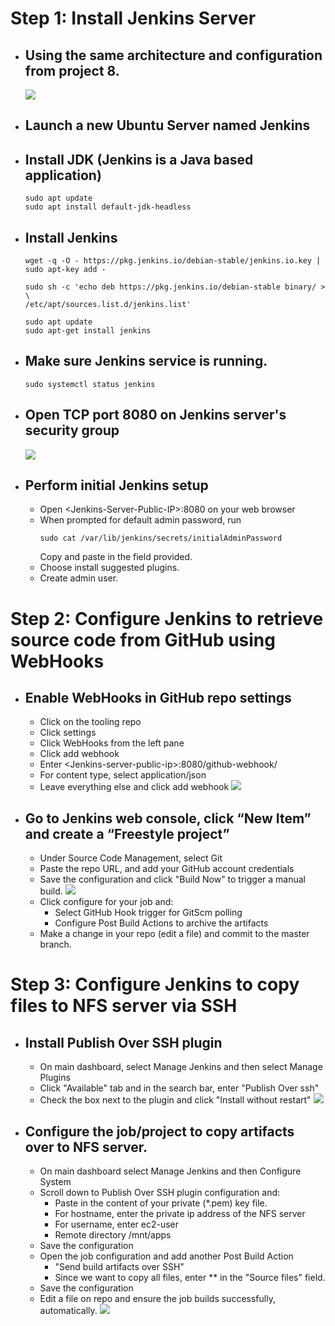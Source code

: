 # Step 1: Install Jenkins Server
- ## Using the same architecture and configuration from project 8.
  ![](imgs/instances.png)
- ## Launch a new Ubuntu Server named Jenkins
- ## Install JDK (Jenkins is a Java based application)
    ```
    sudo apt update
    sudo apt install default-jdk-headless
    ```
- ## Install Jenkins
    ```
    wget -q -O - https://pkg.jenkins.io/debian-stable/jenkins.io.key | sudo apt-key add -

    sudo sh -c 'echo deb https://pkg.jenkins.io/debian-stable binary/ > \
    /etc/apt/sources.list.d/jenkins.list'

    sudo apt update
    sudo apt-get install jenkins
    ```
- ## Make sure Jenkins service is running.
    ```
    sudo systemctl status jenkins
    ```
- ## Open TCP port 8080 on Jenkins server's security group
    ![](imgs/sg.png)
- ## Perform initial Jenkins setup
  - Open \<Jenkins-Server-Public-IP>:8080 on your web browser
  - When prompted for default admin password, run
      ```
      sudo cat /var/lib/jenkins/secrets/initialAdminPassword
      ```
      Copy and paste in the field provided.
  - Choose install suggested plugins.
  - Create admin user.

# Step 2: Configure Jenkins to retrieve source code from GitHub using WebHooks
- ## Enable WebHooks in GitHub repo settings
  - Click on the tooling repo
  - Click settings
  - Click WebHooks from the left pane
  - Click add webhook
  - Enter \<Jenkins-server-public-ip>:8080/github-webhook/
  - For content type, select application/json
  - Leave everything else and click add webhook
    ![](imgs/webhook.png)
- ## Go to Jenkins web console, click “New Item” and create a “Freestyle project”
  - Under Source Code Management, select Git
  - Paste the repo URL, and add your GitHub account credentials
  - Save the configuration and click "Build Now" to trigger a manual build.
    ![](imgs/manual.png)
  - Click configure for your job and:
    - Select GitHub Hook trigger for GitScm polling
    - Configure Post Build Actions to archive the artifacts
  - Make a change in your repo (edit a file) and commit to the master branch.
  
# Step 3: Configure Jenkins to copy files to NFS server via SSH
- ## Install Publish Over SSH plugin
  - On main dashboard, select Manage Jenkins and then select Manage Plugins
  - Click "Available" tab and in the search bar, enter "Publish Over ssh"
  - Check the box next to the plugin and click "Install without restart"
    ![](imgs/plugin.png)
- ## Configure the job/project to copy artifacts over to NFS server.
  - On main dashboard select Manage Jenkins and then Configure System
  - Scroll down to Publish Over SSH plugin configuration and:
    - Paste in the content of your private (*.pem) key file.
    - For hostname, enter the private ip address of the NFS server
    - For username, enter ec2-user
    - Remote directory /mnt/apps
  - Save the configuration
  - Open the job configuration and add another Post Build Action
    - "Send build artifacts over SSH"
    - Since we want to copy all files, enter ** in the "Source files" field.
  - Save the configuration
  - Edit a file on repo and ensure the job builds successfully, automatically.
  ![](imgs/build.png)